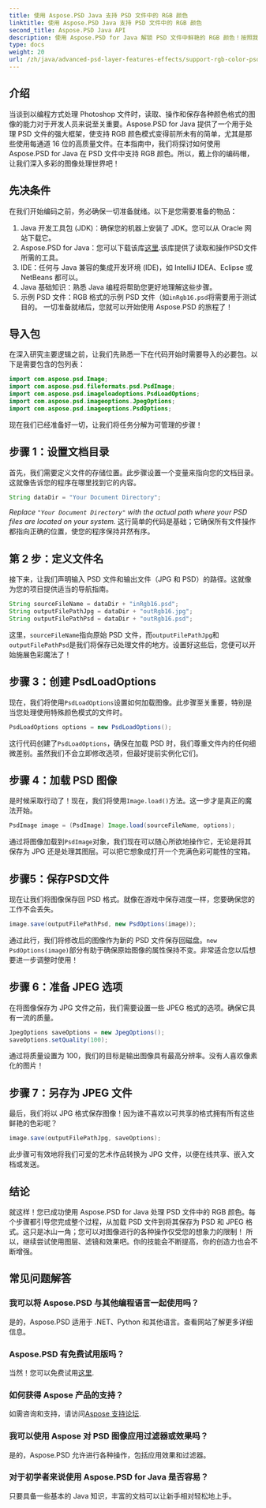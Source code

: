 ```yaml
---
title: 使用 Aspose.PSD Java 支持 PSD 文件中的 RGB 颜色
linktitle: 使用 Aspose.PSD Java 支持 PSD 文件中的 RGB 颜色
second_title: Aspose.PSD Java API
description: 使用 Aspose.PSD for Java 解锁 PSD 文件中鲜艳的 RGB 颜色！按照我们的分步指南，轻松增强和保存您的图像。
type: docs
weight: 20
url: /zh/java/advanced-psd-layer-features-effects/support-rgb-color-psd-files/
---
```

## 介绍
当谈到以编程方式处理 Photoshop 文件时，读取、操作和保存各种颜色格式的图像的能力对于开发人员来说至关重要。Aspose.PSD for Java 提供了一个用于处理 PSD 文件的强大框架，使支持 RGB 颜色模式变得前所未有的简单，尤其是那些使用每通道 16 位的高质量文件。在本指南中，我们将探讨如何使用 Aspose.PSD for Java 在 PSD 文件中支持 RGB 颜色。所以，戴上你的编码帽，让我们深入多彩的图像处理世界吧！
## 先决条件
在我们开始编码之前，务必确保一切准备就绪。以下是您需要准备的物品：
1. Java 开发工具包 (JDK)：确保您的机器上安装了 JDK。您可以从 Oracle 网站下载它。
2.  Aspose.PSD for Java：您可以下载该库[这里](https://releases.aspose.com/psd/java/).该库提供了读取和操作PSD文件所需的工具。
3. IDE：任何与 Java 兼容的集成开发环境 (IDE)，如 IntelliJ IDEA、Eclipse 或 NetBeans 都可以。
4. Java 基础知识：熟悉 Java 编程将帮助您更好地理解这些步骤。
5. 示例 PSD 文件：RGB 格式的示例 PSD 文件（如`inRgb16.psd`将需要用于测试目的。
一切准备就绪后，您就可以开始使用 Aspose.PSD 的旅程了！
## 导入包
在深入研究主要逻辑之前，让我们先熟悉一下在代码开始时需要导入的必要包。以下是需要包含的包列表：
```java
import com.aspose.psd.Image;
import com.aspose.psd.fileformats.psd.PsdImage;
import com.aspose.psd.imageloadoptions.PsdLoadOptions;
import com.aspose.psd.imageoptions.JpegOptions;
import com.aspose.psd.imageoptions.PsdOptions;
```
现在我们已经准备好一切，让我们将任务分解为可管理的步骤！
## 步骤 1：设置文档目录
首先，我们需要定义文件的存储位置。此步骤设置一个变量来指向您的文档目录。这就像告诉您的程序在哪里找到它的内容。
```java
String dataDir = "Your Document Directory";
```
*Replace `"Your Document Directory"` with the actual path where your PSD files are located on your system.* 
这行简单的代码是基础；它确保所有文件操作都指向正确的位置，使您的程序保持井然有序。
## 第 2 步：定义文件名
接下来，让我们声明输入 PSD 文件和输出文件（JPG 和 PSD）的路径。这就像为您的项目提供适当的导航指南。
```java
String sourceFileName = dataDir + "inRgb16.psd";
String outputFilePathJpg = dataDir + "outRgb16.jpg";
String outputFilePathPsd = dataDir + "outRgb16.psd";
```
这里，`sourceFileName`指向原始 PSD 文件，而`outputFilePathJpg`和`outputFilePathPsd`是我们将保存已处理文件的地方。设置好这些后，您便可以开始施展色彩魔法了！
## 步骤 3：创建 PsdLoadOptions
现在，我们将使用`PsdLoadOptions`设置如何加载图像。此步骤至关重要，特别是当您处理使用特殊颜色模式的文件时。
```java
PsdLoadOptions options = new PsdLoadOptions();
```
这行代码创建了`PsdLoadOptions`，确保在加载 PSD 时，我们尊重文件内的任何细微差别。虽然我们不会立即修改选项，但最好提前实例化它们。
## 步骤 4：加载 PSD 图像
是时候采取行动了！现在，我们将使用`Image.load()`方法。这一步才是真正的魔法开始。
```java
PsdImage image = (PsdImage) Image.load(sourceFileName, options);
```
通过将图像加载到`PsdImage`对象，我们现在可以随心所欲地操作它，无论是将其保存为 JPG 还是处理其图层。可以把它想象成打开一个充满色彩可能性的宝箱。
## 步骤5：保存PSD文件
现在让我们将图像保存回 PSD 格式。就像在游戏中保存进度一样，您要确保您的工作不会丢失。
```java
image.save(outputFilePathPsd, new PsdOptions(image));
```
通过此行，我们将修改后的图像作为新的 PSD 文件保存回磁盘。`new PsdOptions(image)`部分有助于确保原始图像的属性保持不变。非常适合您以后想要进一步调整时使用！
## 步骤 6：准备 JPEG 选项
在将图像保存为 JPG 文件之前，我们需要设置一些 JPEG 格式的选项。确保它具有一流的质量。
```java
JpegOptions saveOptions = new JpegOptions();
saveOptions.setQuality(100);
```
通过将质量设置为 100，我们的目标是输出图像具有最高分辨率。没有人喜欢像素化的图片！ 
## 步骤 7：另存为 JPEG 文件
最后，我们将以 JPG 格式保存图像！因为谁不喜欢以可共享的格式拥有所有这些鲜艳的色彩呢？
```java
image.save(outputFilePathJpg, saveOptions);
```
此步骤可有效地将我们可爱的艺术作品转换为 JPG 文件，以便在线共享、嵌入文档或发送。
## 结论
就这样！您已成功使用 Aspose.PSD for Java 处理 PSD 文件中的 RGB 颜色。每个步骤都引导您完成整个过程，从加载 PSD 文件到将其保存为 PSD 和 JPEG 格式。这只是冰山一角；您可以对图像进行的各种操作仅受您的想象力的限制！
所以，继续尝试使用图层、滤镜和效果吧。你的技能会不断提高，你的创造力也会不断增强。

## 常见问题解答
### 我可以将 Aspose.PSD 与其他编程语言一起使用吗？  
是的，Aspose.PSD 适用于 .NET、Python 和其他语言。查看网站了解更多详细信息。
### Aspose.PSD 有免费试用版吗？  
当然！您可以免费试用[这里](https://releases.aspose.com/).
### 如何获得 Aspose 产品的支持？  
如需咨询和支持，请访问[Aspose 支持论坛](https://forum.aspose.com/c/psd/34).
### 我可以使用 Aspose 对 PSD 图像应用过滤器或效果吗？  
是的，Aspose.PSD 允许进行各种操作，包括应用效果和过滤器。
### 对于初学者来说使用 Aspose.PSD for Java 是否容易？  
只要具备一些基本的 Java 知识，丰富的文档可以让新手相对轻松地上手。